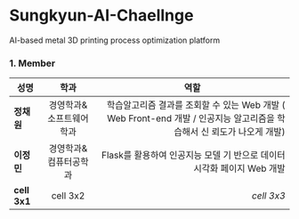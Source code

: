 # Sungkyun-AI-Chaellnge
AI-based metal 3D printing process optimization platform

<h3> 1. Member </h3>
<div id="about_team">

|  <center>성명</center> |  <center>학과</center> |  <center> 역할</center> |
|:--------|:--------:|--------:|
|**정채원** | <center>경영학과&소프트웨어학과 </center> |학습알고리즘 결과를 조회할 수 있는 Web 개발 ( Web Front-end 개발 / 인공지능 알고리즘을 학습해서 신 뢰도가 나오게 개발) |
|**이정민** | 경영학과&컴퓨터공학과 |  Flask를 활용하여 인공지능 모델 기 반으로 데이터 시각화 페이지 Web 개발 |
|**cell 3x1** | <center>cell 3x2 </center> |*cell 3x3* |
